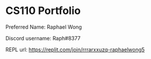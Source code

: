 # CS110 Portfolio

Preferred Name: Raphael Wong

Discord username: Raph#8377

REPL url: https://replit.com/join/rrrarxxuzq-raphaelwong5
